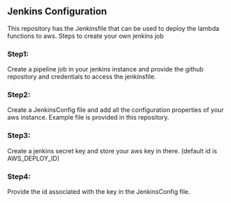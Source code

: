## Jenkins Configuration
This repository has the Jenkinsfile that can be used to deploy the lambda functions to aws.
Steps to create your own jenkins job
### Step1:
  Create a pipeline job in your jenkins instance and provide the github repository and credentials to access the jenkinsfile.
### Step2:
  Create a JenkinsConfig file and add all the configuration properties of your aws instance.
  Example file is provided in this repository.
### Step3:
  Create a jenkins secret key and store your aws key in there. (default id is AWS_DEPLOY_ID)
### Step4:
  Provide the id associated with the key in the JenkinsConfig file.

